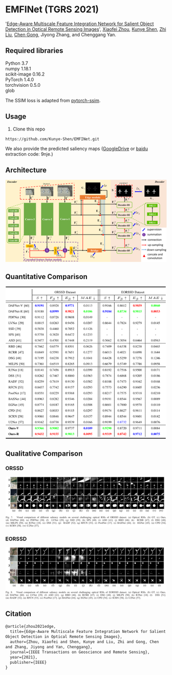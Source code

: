 # EMFINet (TGRS 2021)
'[Edge-Aware Multiscale Feature Integration Network for Salient Object Detection in Optical Remote Sensing Images](https://ieeexplore.ieee.org/stampPDF/getPDF.jsp?tp=&arnumber=9474908&ref=aHR0cHM6Ly9pZWVleHBsb3JlLmllZWUub3JnL2Fic3RyYWN0L2RvY3VtZW50Lzk0NzQ5MDg=)', [Xiaofei Zhou](https://scholar.google.com.hk/citations?hl=zh-CN&user=2PUAFW8AAAAJ), [Kunye Shen](https://scholar.google.com.hk/citations?hl=zh-CN&user=q6_PkywAAAAJ), [Zhi Liu](https://scholar.google.com.hk/citations?hl=zh-CN&user=Sd5VB2cAAAAJ), [Chen Gong](https://scholar.google.com.hk/citations?user=guttoBwAAAAJ&hl=zh-CN), Jiyong Zhang, and Chenggang Yan.

## Required libraries

Python 3.7  
numpy 1.18.1  
scikit-image 0.16.2  
PyTorch 1.4.0  
torchvision 0.5.0  
glob  

The SSIM loss is adapted from [pytorch-ssim](https://github.com/Po-Hsun-Su/pytorch-ssim/blob/master/pytorch_ssim/__init__.py).

## Usage
1. Clone this repo
```
https://github.com/Kunye-Shen/EMFINet.git
```
We also provide the predicted saliency maps ([GoogleDrive](https://drive.google.com/file/d/1sICLcxUC70BOq0Hw0OjTq8ya1hsqXuZu/view?usp=sharing) or [baidu](https://pan.baidu.com/s/1gGD0_3jGTUdIbxJ_4h00Tw) extraction code: 9nje.)

## Architecture
![EMFINet architecture](figures/architecture.png)

## Quantitative Comparison
![Quantitative Comparison](figures/quan.png)

## Qualitative Comparison
### ORSSD
![ORSSD](figures/qual_ORSSD.png)

### EORSSD
![EORSSD](figures/qual_EORSSD.png)

## Citation
```
@article{zhou2021edge,
  title={Edge-Aware Multiscale Feature Integration Network for Salient Object Detection in Optical Remote Sensing Images},
  author={Zhou, Xiaofei and Shen, Kunye and Liu, Zhi and Gong, Chen and Zhang, Jiyong and Yan, Chenggang},
  journal={IEEE Transactions on Geoscience and Remote Sensing},
  year={2021},
  publisher={IEEE}
}
```
